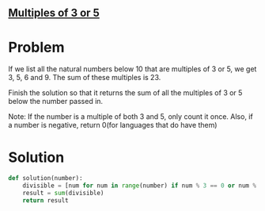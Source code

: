 ## [Multiples of 3 or 5](https://www.codewars.com/kata/514b92a657cdc65150000006)

# Problem
If we list all the natural numbers below 10 that are multiples of 3 or 5, we get 3, 5, 6 and 9. The sum of these multiples is 23.

Finish the solution so that it returns the sum of all the multiples of 3 or 5 below the number passed in.

Note: If the number is a multiple of both 3 and 5, only count it once. Also, if a number is negative, return 0(for languages that do have them)

# Solution
```Python
def solution(number):
    divisible = [num for num in range(number) if num % 3 == 0 or num % 5 == 0]
    result = sum(divisible)
    return result
```

